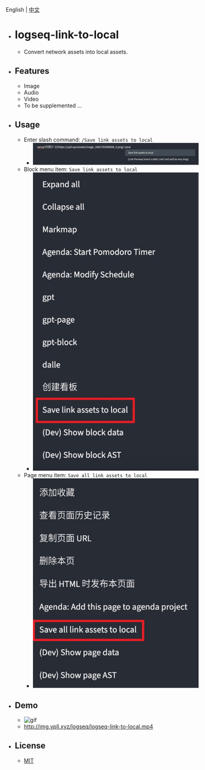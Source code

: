 English | [中文](./README_CN.md)

- # logseq-link-to-local
	- Convert network assets into local assets.
- ## Features
	- Image
	- Audio
	- Video
	- To be supplemented ...
- ## Usage
	- Enter slash command: `/Save link assets to local`
		- ![command](./assets/command.jpg)
	- Block menu item: `Save link assets to local`
		- ![block_menu_item](./assets/block_menu_item.jpg)
	- Page menu item: `Save all link assets to local`
		- ![page_menu_item](./assets/page_menu_item.jpg)
- ## Demo
	- ![gif](./logseq-link-to-local.gif)
	- http://img.ypll.xyz/logseq/logseq-link-to-local.mp4
- ## License
	- [MIT](https://choosealicense.com/licenses/mit/)
